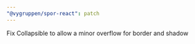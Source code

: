 ```yaml
---
"@vygruppen/spor-react": patch
---
```


Fix Collapsible to allow a minor overflow for border and shadow
